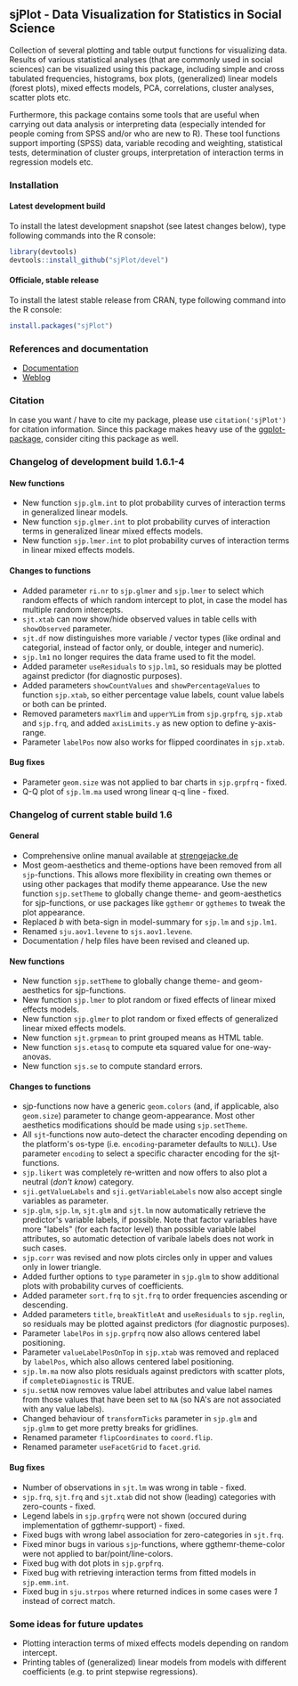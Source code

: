sjPlot - Data Visualization for Statistics in Social Science
------------------------------------------------------------------------------
Collection of several plotting and table output functions for visualizing data. Results of various statistical analyses (that are commonly used in social sciences) can be visualized using this package, including simple and cross tabulated frequencies, histograms, box plots, (generalized) linear models (forest plots), mixed effects models, PCA, correlations, cluster analyses, scatter plots etc.

Furthermore, this package contains some tools that are useful when carrying out data analysis or interpreting data (especially intended for people coming from SPSS and/or who are new to R). These tool functions support importing (SPSS) data, variable recoding and weighting, statistical tests, determination of cluster groups, interpretation of interaction terms in regression models etc.


### Installation

#### Latest development build

To install the latest development snapshot (see latest changes below), type following commands into the R console:

```r
library(devtools)
devtools::install_github("sjPlot/devel")
```

#### Officiale, stable release
To install the latest stable release from CRAN, type following command into the R console:

```r
install.packages("sjPlot")
```

### References and documentation

- [Documentation](http://www.strengejacke.de/sjPlot/)
- [Weblog](http://strengejacke.wordpress.com/sjplot-r-package/)


### Citation

In case you want / have to cite my package, please use `citation('sjPlot')` for citation information. Since this package makes heavy use of the [ggplot-package](http://cran.r-project.org/web/packages/ggplot2/index.html), consider citing this package as well.


### Changelog of development build 1.6.1-4

#### New functions
* New function `sjp.glm.int` to plot probability curves of interaction terms in generalized linear models.
* New function `sjp.glmer.int` to plot probability curves of interaction terms in generalized linear mixed effects models.
* New function `sjp.lmer.int` to plot probability curves of interaction terms in linear mixed effects models.


#### Changes to functions
* Added parameter `ri.nr` to `sjp.glmer` and `sjp.lmer` to select which random effects of which random intercept to plot, in case the model has multiple random intercepts.
* `sjt.xtab` can now show/hide observed values in table cells with `showObserved` parameter.
* `sjt.df` now distinguishes more variable / vector types (like ordinal and categorial, instead of factor only, or double, integer and numeric).
* `sjp.lm1` no longer requires the data frame used to fit the model.
* Added parameter `useResiduals` to `sjp.lm1`, so residuals may be plotted against predictor (for diagnostic purposes).
* Added parameters `showCountValues` and `showPercentageValues` to function `sjp.xtab`, so either percentage value labels, count value labels or both can be printed.
* Removed parameters `maxYlim` and `upperYLim` from `sjp.grpfrq`, `sjp.xtab` and `sjp.frq`, and added `axisLimits.y` as new option to define y-axis-range.
* Parameter `labelPos` now also works for flipped coordinates in `sjp.xtab`.

#### Bug fixes
* Parameter `geom.size` was not applied to bar charts in `sjp.grpfrq` - fixed.
* Q-Q plot of `sjp.lm.ma` used wrong linear q-q line - fixed.


### Changelog of current stable build 1.6

#### General
* Comprehensive online manual available at [strengejacke.de](http://www.strengejacke.de/sjPlot/)
* Most geom-aesthetics and theme-options have been removed from all `sjp`-functions. This allows more flexibility in creating own themes or using other packages that modify theme appearance. Use the new function `sjp.setTheme` to globally change theme- and geom-aesthetics for sjp-functions, or use packages like `ggthemr` or `ggthemes` to tweak the plot appearance.
* Replaced _b_ with beta-sign in model-summary for `sjp.lm` and `sjp.lm1`.
* Renamed `sju.aov1.levene` to `sjs.aov1.levene`.
* Documentation / help files have been revised and cleaned up.

#### New functions
* New function `sjp.setTheme` to globally change theme- and geom-aesthetics for sjp-functions.
* New function `sjp.lmer` to plot random or fixed effects of linear mixed effects models.
* New function `sjp.glmer` to plot random or fixed effects of generalized linear mixed effects models.
* New function `sjt.grpmean` to print grouped means as HTML table.
* New function `sjs.etasq` to compute eta squared value for one-way-anovas.
* New function `sjs.se` to compute standard errors.

#### Changes to functions
* sjp-functions now have a generic `geom.colors` (and, if applicable, also `geom.size`) parameter to change geom-appearance. Most other aesthetics modifications should be made using `sjp.setTheme`.
* All `sjt`-functions now auto-detect the character encoding depending on the platform's os-type (i.e. `encoding`-parameter defaults to `NULL`). Use parameter `encoding` to select a specific character encoding for the sjt-functions.
* `sjp.likert` was completely re-written and now offers to also plot a neutral (_don't know_) category.
* `sji.getValueLabels` and `sji.getVariableLabels` now also accept single variables as parameter.
* `sjp.glm`, `sjp.lm`, `sjt.glm` and `sjt.lm` now automatically retrieve the predictor's variable labels, if possible. Note that factor variables have more "labels" (for each factor level) than possible variable label attributes, so automatic detection of varibale labels does not work in such cases.
* `sjp.corr` was revised and now plots circles only in upper and values only in lower triangle.
* Added further options to `type` parameter in `sjp.glm` to show additional plots with probability curves of coefficients.
* Added parameter `sort.frq` to `sjt.frq` to order frequencies ascending or descending.
* Added parameters `title`, `breakTitleAt` and `useResiduals` to `sjp.reglin`, so residuals may be plotted against predictors (for diagnostic purposes).
* Parameter `labelPos` in `sjp.grpfrq` now also allows centered label positioning.
* Parameter `valueLabelPosOnTop` in `sjp.xtab` was removed and replaced by `labelPos`, which also allows centered label positioning.
* `sjp.lm.ma` now also plots residuals against predictors with scatter plots, if `completeDiagnostic` is TRUE.
* `sju.setNA` now removes value label attributes and value label names from those values that have been set to `NA` (so NA's are not associated with any value labels).
* Changed behaviour of `transformTicks` parameter in `sjp.glm` and `sjp.glmm` to get more pretty breaks for gridlines.
* Renamed parameter `flipCoordinates` to `coord.flip`.
* Renamed parameter `useFacetGrid` to `facet.grid`.

#### Bug fixes
* Number of observations in `sjt.lm` was wrong in table - fixed.
* `sjp.frq`, `sjt.frq` and `sjt.xtab` did not show (leading) categories with zero-counts - fixed.
* Legend labels in `sjp.grpfrq` were not shown (occured during implementation of ggthemr-support) - fixed.
* Fixed bugs with wrong label association for zero-categories in `sjt.frq`.
* Fixed minor bugs in various `sjp`-functions, where ggthemr-theme-color were not applied to bar/point/line-colors.
* Fixed bug with dot plots in `sjp.grpfrq`.
* Fixed bug with retrieving interaction terms from fitted models in `sjp.emm.int`.
* Fixed bug in `sju.strpos` where returned indices in some cases were _1_ instead of correct match.

### Some ideas for future updates
* Plotting interaction terms of mixed effects models depending on random intercept.
* Printing tables of (generalized) linear models from models with different coefficients (e.g. to print stepwise regressions).
